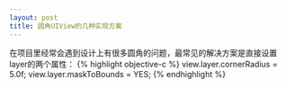 ```yaml
---
layout: post
title: 圆角UIView的几种实现方案
---
```


在项目里经常会遇到设计上有很多圆角的问题，最常见的解决方案是直接设置layer的两个属性：
{% highlight objective-c %}
view.layer.cornerRadius = 5.0f;
view.layer.maskToBounds = YES;
{% endhighlight %}

